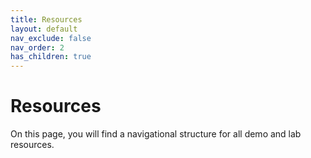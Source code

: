 ```yaml
---
title: Resources
layout: default
nav_exclude: false
nav_order: 2
has_children: true
---
```


# Resources

On this page, you will find a navigational structure for all demo and lab resources.